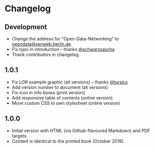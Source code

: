 # Changelog

## Development

- Change the address for "Open-Data-Networking" to opendata@senweb.berlin.de.
- Fix typo in introduction – thanks [@schwarzsascha](https://github.com/schwarzsascha)
- Thank contributors in changelog.


## 1.0.1

- Fix LOR example graphic (all versions) – thanks [@tursics](https://github.com/tursics)
- Add version number to document (all versions)
- Fix icon in info boxes (print version)
- Add responsive table of contents (online version)
- Move custom CSS to own stylesheet (online version)

## 1.0.0

- Initial version with HTML (via Github-flavoured Markdown) and PDF targets.
- Content is identical to the printed book (October 2019).